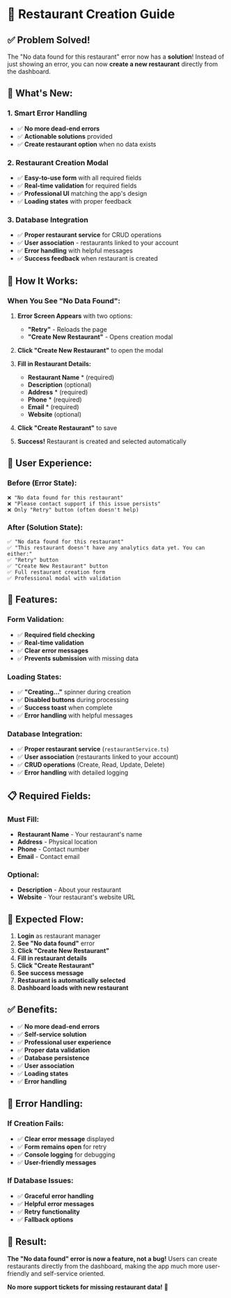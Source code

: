 # 🏪 Restaurant Creation Guide

## ✅ **Problem Solved!**

The "No data found for this restaurant" error now has a **solution**! Instead of just showing an error, you can now **create a new restaurant** directly from the dashboard.

## 🎯 **What's New:**

### **1. Smart Error Handling**
- ✅ **No more dead-end errors**
- ✅ **Actionable solutions** provided
- ✅ **Create restaurant option** when no data exists

### **2. Restaurant Creation Modal**
- ✅ **Easy-to-use form** with all required fields
- ✅ **Real-time validation** for required fields
- ✅ **Professional UI** matching the app's design
- ✅ **Loading states** with proper feedback

### **3. Database Integration**
- ✅ **Proper restaurant service** for CRUD operations
- ✅ **User association** - restaurants linked to your account
- ✅ **Error handling** with helpful messages
- ✅ **Success feedback** when restaurant is created

## 🔧 **How It Works:**

### **When You See "No Data Found":**

1. **Error Screen Appears** with two options:
   - **"Retry"** - Reloads the page
   - **"Create New Restaurant"** - Opens creation modal

2. **Click "Create New Restaurant"** to open the modal

3. **Fill in Restaurant Details:**
   - **Restaurant Name** * (required)
   - **Description** (optional)
   - **Address** * (required)
   - **Phone** * (required)
   - **Email** * (required)
   - **Website** (optional)

4. **Click "Create Restaurant"** to save

5. **Success!** Restaurant is created and selected automatically

## 🎨 **User Experience:**

### **Before (Error State):**
```
❌ "No data found for this restaurant"
❌ "Please contact support if this issue persists"
❌ Only "Retry" button (often doesn't help)
```

### **After (Solution State):**
```
✅ "No data found for this restaurant"
✅ "This restaurant doesn't have any analytics data yet. You can either:"
✅ "Retry" button
✅ "Create New Restaurant" button
✅ Full restaurant creation form
✅ Professional modal with validation
```

## 🚀 **Features:**

### **Form Validation:**
- ✅ **Required field checking**
- ✅ **Real-time validation**
- ✅ **Clear error messages**
- ✅ **Prevents submission** with missing data

### **Loading States:**
- ✅ **"Creating..."** spinner during creation
- ✅ **Disabled buttons** during processing
- ✅ **Success toast** when complete
- ✅ **Error handling** with helpful messages

### **Database Integration:**
- ✅ **Proper restaurant service** (`restaurantService.ts`)
- ✅ **User association** (restaurants linked to your account)
- ✅ **CRUD operations** (Create, Read, Update, Delete)
- ✅ **Error handling** with detailed logging

## 📋 **Required Fields:**

### **Must Fill:**
- **Restaurant Name** - Your restaurant's name
- **Address** - Physical location
- **Phone** - Contact number
- **Email** - Contact email

### **Optional:**
- **Description** - About your restaurant
- **Website** - Your restaurant's website URL

## 🎯 **Expected Flow:**

1. **Login** as restaurant manager
2. **See "No data found"** error
3. **Click "Create New Restaurant"**
4. **Fill in restaurant details**
5. **Click "Create Restaurant"**
6. **See success message**
7. **Restaurant is automatically selected**
8. **Dashboard loads with new restaurant**

## ✅ **Benefits:**

- ✅ **No more dead-end errors**
- ✅ **Self-service solution**
- ✅ **Professional user experience**
- ✅ **Proper data validation**
- ✅ **Database persistence**
- ✅ **User association**
- ✅ **Loading states**
- ✅ **Error handling**

## 🚨 **Error Handling:**

### **If Creation Fails:**
- ✅ **Clear error message** displayed
- ✅ **Form remains open** for retry
- ✅ **Console logging** for debugging
- ✅ **User-friendly messages**

### **If Database Issues:**
- ✅ **Graceful error handling**
- ✅ **Helpful error messages**
- ✅ **Retry functionality**
- ✅ **Fallback options**

## 🎉 **Result:**

**The "No data found" error is now a feature, not a bug!** Users can create restaurants directly from the dashboard, making the app much more user-friendly and self-service oriented.

**No more support tickets for missing restaurant data!** 🚀 